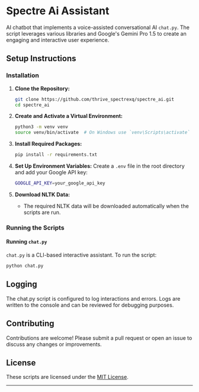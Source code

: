 # Spectre Ai Assistant

AI chatbot that implements a voice-assisted conversational AI `chat.py`. The script leverages various libraries and Google's Gemini Pro 1.5 to create an engaging and interactive user experience.

## Setup Instructions

### Installation

1. **Clone the Repository:**

    ```sh
    git clone https://github.com/thrive_spectrexq/spectre_ai.git
    cd spectre_ai
    ```

2. **Create and Activate a Virtual Environment:**

    ```sh
    python3 -m venv venv
    source venv/bin/activate  # On Windows use `venv\Scripts\activate`
    ```

3. **Install Required Packages:**

    ```sh
    pip install -r requirements.txt
    ```

4. **Set Up Environment Variables:**
    Create a `.env` file in the root directory and add your Google API key:

    ```sh
    GOOGLE_API_KEY=your_google_api_key
    ```

5. **Download NLTK Data:**
   - The required NLTK data will be downloaded automatically when the scripts are run.

### Running the Scripts

#### Running `chat.py`

`chat.py` is a CLI-based interactive assistant. To run the script:

```bash
python chat.py
```

## Logging

The chat.py script is configured to log interactions and errors. Logs are written to the console and can be reviewed for debugging purposes.

## Contributing

Contributions are welcome! Please submit a pull request or open an issue to discuss any changes or improvements.

## License

These scripts are licensed under the [MIT License](LICENSE).

---

